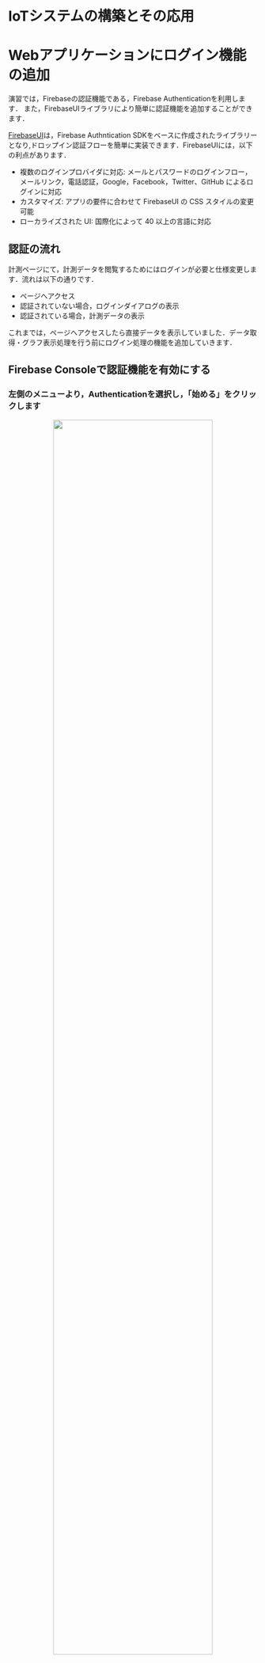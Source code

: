 # IoTシステムの構築とその応用


# Webアプリケーションにログイン機能の追加

演習では，Firebaseの認証機能である，Firebase Authenticationを利用します．
また，FirebaseUIライブラリにより簡単に認証機能を追加することができます．


[FirebaseUI](https://github.com/firebase/firebaseui-web)は，Firebase Authntication SDKをベースに作成されたライブラリーとなり,ドロップイン認証フローを簡単に実装できます．FirebaseUIには，以下の利点があります．

- 複数のログインプロバイダに対応: メールとパスワードのログインフロー，メールリンク，電話認証，Google，Facebook，Twitter、GitHub によるログインに対応
- カスタマイズ: アプリの要件に合わせて FirebaseUI の CSS スタイルの変更可能
- ローカライズされた UI: 国際化によって 40 以上の言語に対応

## 認証の流れ


計測ページにて，計測データを閲覧するためにはログインが必要と仕様変更します．流れは以下の通りです．

- ページへアクセス
- 認証されていない場合，ログインダイアログの表示
- 認証されている場合，計測データの表示

これまでは，ページへアクセスしたら直接データを表示していました．データ取得・グラフ表示処理を行う前にログイン処理の機能を追加していきます．


## Firebase Consoleで認証機能を有効にする

### 左側のメニューより，Authenticationを選択し，「始める」をクリックします

<center>
<img src="images/lite/fb_auth_start.png" width="80%">
</center>


### ログインプロバイダを選択します．今回は「メール/パスワード」を選択します．

<center>
<img src="images/lite/fb_auth_1.png" width="50%">
</center>

### 「メール/パスワード」を有効にします．

<center>
<img src="images/lite/fb_auth_2.png" width="50%">
</center>

<center>
<img src="images/lite/fb_auth_3.png" width="50%">
</center>

### ユーザーを追加します

メールアドレスとパスワードを入力します．

<center>
<img src="images/lite/fb_auth_4.png" width="50%">
</center>

<center>
<img src="images/lite/fb_auth_5.png" width="50%">
</center>



## FirebaseUI の準備

FirebaseUIライブラリをCDNを用いた方法で導入します．

これまでの `index.html` の head タグ内に以下の行を追加します．
```html
    <!-- Firebase Auth UI-->
    <script src="https://www.gstatic.com/firebasejs/ui/6.0.1/firebase-ui-auth.js"></script>
    <link type="text/css" rel="stylesheet" href="https://www.gstatic.com/firebasejs/ui/6.0.1/firebase-ui-auth.css" />
```

これにより，ページにFirebaseUIの機能が利用できるようになります．


## ログイン機能の実装

`<body>`タグの直下に以下のタグを追加します．この`<div>`タグ内にログインダイアログが表示されます．

```html
 <div id="firebaseui-auth-container"></div>
```

`firebase.auth()`の関数を使い，ログインの有無を調べます．未ログインの時はFirebaseUIによるログインを，ログイン済みの時はグラフ表示を行います．

```javascript
      firebase.auth().onAuthStateChanged((user) => {
            if (user) {
                // User is signed in, see docs for a list of available properties
                // https://firebase.google.com/docs/reference/js/firebase.User
                var uid = user.uid;
                document.getElementById('buttons').style.display = 'block';
                show_data();
            } else {
                // User is signed out
                console.log("no login")
                var uiConfig = {
                    // ログイン成功時のリダイレクト先
                    signInSuccessUrl: 'index.html',

                    // 利用する認証機能
                    signInOptions: [
                        firebase.auth.EmailAuthProvider.PROVIDER_ID
                    ],
                };

                var ui = new firebaseui.auth.AuthUI(firebase.auth());
                ui.start('#firebaseui-auth-container', uiConfig);                
            }
        });
    });
```

ログアウト処理は以下となります．
```javascript
    function logout() {
            firebase.auth().signOut().then(() => {
                // ログアウト成功
                document.location = 'index.html';
            }).catch((error) => {
                // ログアウトエラー処理
            });

    }
```

これまでのグラフ表示に関する記述を`show_data`関数にします．

```javascript
    function show_data(){

      let app = firebase.app();
      //let station_id = "st001";
      let container = document.getElementById('visualization');
      let names = ['Humidity', 'Pressure', 'Templature'];
      let dataset = new vis.DataSet();
      let groups = new vis.DataSet();
      
      groups.add({
          id: 0,
          content: names[0],
          className: 'style-0',
          options: {
            yAxisOrientation: 'left',
            interpolation: false,
            drawPoints: {
                size: 2
            }
          }
      });

      groups.add({
          id: 1,
          content: names[1],
          className: 'style-1',
          options: {
            yAxisOrientation: 'left',
            interpolation: false,
            drawPoints: {
              size: 2
            }
          }
      });

      groups.add({
          id: 2,
          content: names[2],
          className: 'style-2',
          options: {
            yAxisOrientation: 'left',
            interpolation: false,
            drawPoints: {
              size: 2
            }
          }
      });

      let date = new Date();
      let options = {
          dataAxis: {
              showMinorLabels: true,
              alignZeros: false
          },
          width: '100%',
          height: '550px',
          legend: { left: { position: "top-right" } },
          start: date.setMinutes(date.getMinutes() - 5),
          end: date.setMinutes(date.getMinutes() + 15)

      };
      let graph2d = new vis.Graph2d(container, dataset, groups, options);

      var ref = app.database().ref('stations').child(station_id + '/data');
      ref.limitToLast(100).on('child_added', function(snapshot) {
          var newData = snapshot.val();
          addItem(newData.timestamp, newData.humid, 0);
          addItem(newData.timestamp, newData.press, 1);
          addItem(newData.timestamp, newData.temp, 2);
          let now = new Date();
          graph2d.setWindow(now.setMinutes(now.getMinutes() - 5), now.setMinutes(now.getMinutes() + 10), {animation: false});
      });
    }

```


### index.htmlの全体

資料として`index_03.html`が該当します．

```html
<!DOCTYPE html>
<html>
  <head>
    <meta charset="utf-8">
    <meta name="viewport" content="width=device-width, initial-scale=1">
    <title>データの可視化</title>

    <!-- update the version number as needed -->
    <script defer src="/__/firebase/8.7.1/firebase-app.js"></script>
    <!-- include only the Firebase features as you need -->
    <script defer src="/__/firebase/8.7.1/firebase-auth.js"></script>
    <script defer src="/__/firebase/8.7.1/firebase-database.js"></script>
    
    <!-- initialize the SDK after all desired features are loaded -->
    <script defer src="/__/firebase/init.js"></script>

    <!-- Firebase Auth UI-->
    <script src="https://www.gstatic.com/firebasejs/ui/6.0.1/firebase-ui-auth.js"></script>
    <link type="text/css" rel="stylesheet" href="https://www.gstatic.com/firebasejs/ui/6.0.1/firebase-ui-auth.css" />

    <!-- vis.js -->
    <script src="https://cdnjs.cloudflare.com/ajax/libs/vis/4.21.0/vis.min.js"></script>

    <link rel="stylesheet" type="text/css" href="https://cdnjs.cloudflare.com/ajax/libs/vis/4.21.0/vis.min.css" />

    <style type="text/css">
        .style-0 {
            fill: #f2ea00;
            fill-opacity: 0;
            stroke-width: 2px;
            stroke: #b3ab00;
        }
        .style-1 {
            fill: #00b72b;
            fill-opacity: 0;
            stroke-width: 2px;
            stroke: #00b72b;
        }

        .style-2 {
            fill: #b2b700;
            fill-opacity: 0;
            stroke-width: 2px;
            stroke: #b2b700;
        }

    </style>  

  </head>
  <body>

  <div id="firebaseui-auth-container"></div>

  <h2>計測データ</h2>

  <div id="visualization"></div>

  <script type="text/javascript">

    document.addEventListener('DOMContentLoaded', function() {

      firebase.auth().onAuthStateChanged((user) => {
            if (user) {
                // User is signed in, see docs for a list of available properties
                // https://firebase.google.com/docs/reference/js/firebase.User
                var uid = user.uid;
                document.getElementById('buttons').style.display = 'block';
                show_data();
            } else {
                // User is signed out
                console.log("no login")
                var uiConfig = {
                    // ログイン成功時のリダイレクト先
                    signInSuccessUrl: 'index.html',

                    // 利用する認証機能
                    signInOptions: [
                        firebase.auth.EmailAuthProvider.PROVIDER_ID
                    ],
                };

                var ui = new firebaseui.auth.AuthUI(firebase.auth());
                ui.start('#firebaseui-auth-container', uiConfig);                
            }
        });
    });

    function logout() {
            firebase.auth().signOut().then(() => {
                // ログアウト成功
                document.location = 'index.html';
            }).catch((error) => {
                // ログアウトエラー処理
            });

    }
  </script>

  <script type="text/javascript">

    let station_id = "st001";
    let dataset = new vis.DataSet();
    let groups = new vis.DataSet();

    function show_data(){

      let app = firebase.app();
      //let station_id = "st001";
      let container = document.getElementById('visualization');
      let names = ['Humidity', 'Pressure', 'Templature'];
      
      groups.add({
          id: 0,
          content: names[0],
          className: 'style-0',
          options: {
            yAxisOrientation: 'left',
            interpolation: false,
            drawPoints: {
                size: 2
            }
          }
      });

      groups.add({
          id: 1,
          content: names[1],
          className: 'style-1',
          options: {
            yAxisOrientation: 'left',
            interpolation: false,
            drawPoints: {
              size: 2
            }
          }
      });

      groups.add({
          id: 2,
          content: names[2],
          className: 'style-2',
          options: {
            yAxisOrientation: 'left',
            interpolation: false,
            drawPoints: {
              size: 2
            }
          }
      });

      let date = new Date();
      let options = {
          dataAxis: {
              showMinorLabels: true,
              alignZeros: false
          },
          width: '100%',
          height: '550px',
          legend: { left: { position: "top-right" } },
          start: date.setMinutes(date.getMinutes() - 5),
          end: date.setMinutes(date.getMinutes() + 15)

      };
      let graph2d = new vis.Graph2d(container, dataset, groups, options);

      var ref = app.database().ref('stations').child(station_id + '/data');
      ref.limitToLast(100).on('child_added', function(snapshot) {
          var newData = snapshot.val();
          addItem(newData.timestamp, newData.humid, 0);
          addItem(newData.timestamp, newData.press, 1);
          addItem(newData.timestamp, newData.temp, 2);
          let now = new Date();
          graph2d.setWindow(now.setMinutes(now.getMinutes() - 5), now.setMinutes(now.getMinutes() + 10), {animation: false});
      });
    }

    function addItem(timestamp, value, g) {
          itm = { x: new Date(timestamp).toLocaleString(), y: value, group: g };
          dataset.add(itm);
    }
    
  </script>

  <script type="text/javascript">
    function change_status(st){
      let ref = firebase.database().ref('stations').child(station_id + '/status');
      ref.set({status: st});
    }
  </script>

  <div id="buttons" style="display: none;">
    <button onclick="change_status(1);">COLOR 1</button>
    <button onclick="change_status(2);">COLOR 2</button>
    <button onclick="change_status(3);">COLOR 3</button>

    <button onClick="logout()" style="float:right;">ログアウト</button>
  </div>

  </body>
</html>

```



## デプロイして確認


```bash
firebase deploy
```

デプロイされたURLへアクセス,次の状態になっています．

<center>
<img src="images/lite/fb_auth_6.png" width="50%">
</center>
